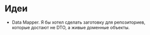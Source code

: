 # Идеи

- Data Mapper.  Я бы хотел сделать заготовку для репозиториев, которые достают не DTO, а живые доменные объекты.
